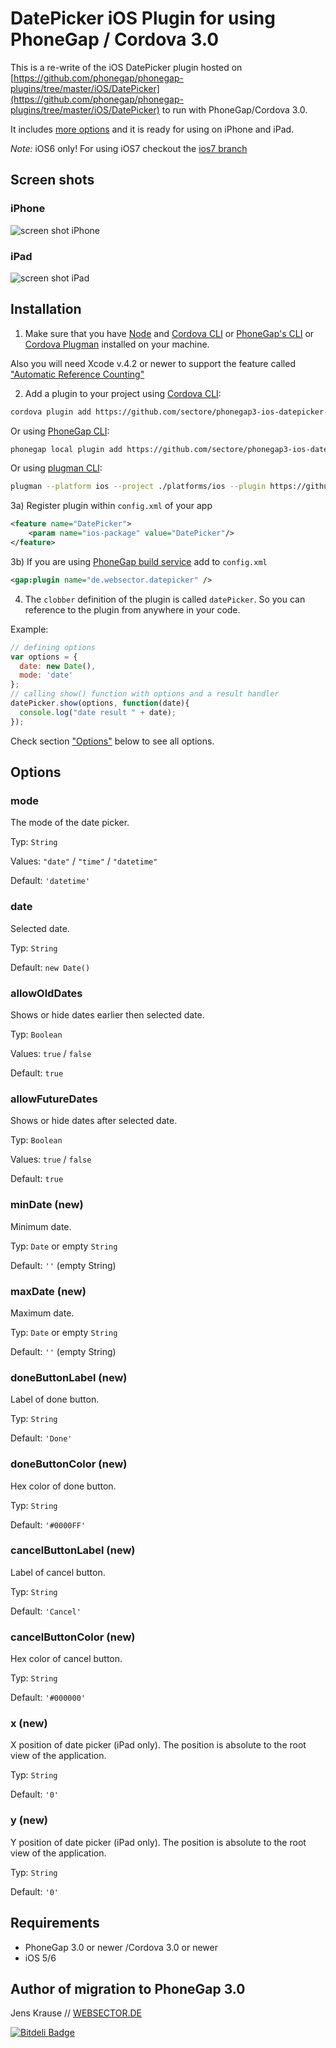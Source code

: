 # DatePicker iOS Plugin for using PhoneGap / Cordova 3.0

This is a re-write of the iOS DatePicker plugin hosted on [https://github.com/phonegap/phonegap-plugins/tree/master/iOS/DatePicker](https://github.com/phonegap/phonegap-plugins/tree/master/iOS/DatePicker) to run with PhoneGap/Cordova 3.0. 

It includes [more options](#options) and it is ready for using on iPhone and iPad.

_Note:_ iOS6 only! For using iOS7 checkout the [ios7 branch](https://github.com/sectore/phonegap3-ios-datepicker-plugin/tree/ios7)

## Screen shots

### iPhone
![screen shot iPhone](https://raw.github.com/sectore/phonegap3-ios-datepicker-plugin/master/assets/screenshot.jpg)

### iPad
![screen shot iPad](https://raw.github.com/sectore/phonegap3-ios-datepicker-plugin/master/assets/screenshot_ipad.jpg)

## Installation

1) Make sure that you have [Node](http://nodejs.org/) and [Cordova CLI](https://github.com/apache/cordova-cli) or [PhoneGap's CLI](https://github.com/mwbrooks/phonegap-cli) or [Cordova Plugman](https://github.com/apache/cordova-plugman/) installed on your machine.

Also you will need Xcode v.4.2 or newer to support the feature called ["Automatic Reference Counting"](http://developer.apple.com/library/ios/#documentation/DeveloperTools/Conceptual/WhatsNewXcode/Articles/xcode_4_2.html)

2) Add a plugin to your project using [Cordova CLI](https://github.com/apache/cordova-cli):

```bash
cordova plugin add https://github.com/sectore/phonegap3-ios-datepicker-plugin
```

Or using [PhoneGap CLI](https://github.com/mwbrooks/phonegap-cli):

```bash
phonegap local plugin add https://github.com/sectore/phonegap3-ios-datepicker-plugin
```

Or using [plugman CLI](https://github.com/apache/cordova-plugman#command-line-usage):

```bash
plugman --platform ios --project ./platforms/ios --plugin https://github.com/sectore/phonegap3-ios-datepicker-plugin
```


3a) Register plugin within `config.xml` of your app

```xml
<feature name="DatePicker">
    <param name="ios-package" value="DatePicker"/>
</feature>
```

3b) If you are using [PhoneGap build service](https://build.phonegap.com/) add to `config.xml`

```xml
<gap:plugin name="de.websector.datepicker" />
```

4) The `clobber` definition of the plugin is called `datePicker`. So you can reference to the plugin from anywhere in your code.

Example:

```js
// defining options
var options = {
  date: new Date(),
  mode: 'date'
};
// calling show() function with options and a result handler
datePicker.show(options, function(date){
  console.log("date result " + date);  
});
```

Check section ["Options"](#options) below to see all options.

## Options

### mode
The mode of the date picker.

Typ: `String` 

Values: `"date"` / `"time"` / `"datetime"`

Default: `'datetime'`

### date
Selected date.

Typ: `String`

Default: `new Date()`

### allowOldDates
Shows or hide dates earlier then selected date.

Typ: `Boolean`

Values: `true` / `false`

Default: `true`

### allowFutureDates
Shows or hide dates after selected date.

Typ: `Boolean`

Values: `true` / `false`

Default: `true`

### minDate (new)
Minimum date.

Typ: `Date` or empty `String`

Default: `''` (empty String)

### maxDate (new)
Maximum date.

Typ: `Date` or empty `String`

Default: `''` (empty String)

### doneButtonLabel (new)
Label of done button.

Typ: `String`

Default: `'Done'`

### doneButtonColor (new)
Hex color of done button.

Typ: `String`

Default: `'#0000FF'`

### cancelButtonLabel (new)
Label of cancel button.

Typ: `String`

Default: `'Cancel'`

### cancelButtonColor (new)
Hex color of cancel button.

Typ: `String`

Default: `'#000000'`

### x (new)
X position of date picker (iPad only). The position is absolute to the root view of the application.

Typ: `String`

Default: `'0'`

### y (new)
Y position of date picker (iPad only). The position is absolute to the root view of the application.

Typ: `String`

Default: `'0'`

## Requirements
- PhoneGap 3.0 or newer /Cordova 3.0 or newer
- iOS 5/6

## Author of migration to PhoneGap 3.0
Jens Krause // [WEBSECTOR.DE](http://www.websector.de)




[![Bitdeli Badge](https://d2weczhvl823v0.cloudfront.net/sectore/phonegap3-ios-datepicker-plugin/trend.png)](https://bitdeli.com/free "Bitdeli Badge")

